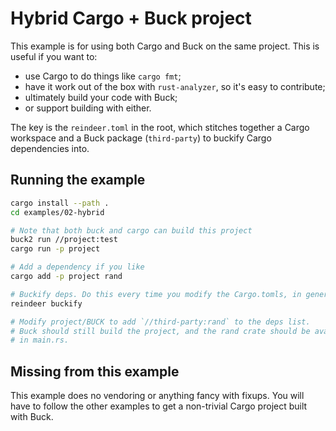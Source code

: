 # Hybrid Cargo + Buck project

This example is for using both Cargo and Buck on the same project. This is
useful if you want to:

- use Cargo to do things like `cargo fmt`;
- have it work out of the box with `rust-analyzer`, so it's easy to contribute;
- ultimately build your code with Buck;
- or support building with either.

The key is the `reindeer.toml` in the root, which stitches together a Cargo
workspace and a Buck package (`third-party`) to buckify Cargo dependencies into.

## Running the example

```sh
cargo install --path .
cd examples/02-hybrid

# Note that both buck and cargo can build this project
buck2 run //project:test
cargo run -p project

# Add a dependency if you like
cargo add -p project rand

# Buckify deps. Do this every time you modify the Cargo.tomls, in general.
reindeer buckify

# Modify project/BUCK to add `//third-party:rand` to the deps list.
# Buck should still build the project, and the rand crate should be available
# in main.rs.
```

## Missing from this example

This example does no vendoring or anything fancy with fixups. You will have to
follow the other examples to get a non-trivial Cargo project built with Buck.
